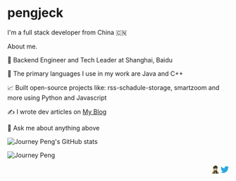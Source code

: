 # pengjeck

I'm a full stack developer from China 🇨🇳

About me.

💼 Backend Engineer and Tech Leader at Shanghai, Baidu

🎨 The primary languages I use in my work are Java and C++

📈 Built open-source projects like: rss-schadule-storage, smartzoom and more using Python and Javascript

✍️ I wrote dev articles on [My Blog](http://journeypeng.best)

💬 Ask me about anything above

![Journey Peng's GitHub stats](https://github-readme-stats.vercel.app/api?username=pengjeck&show_icons=true&theme=dracula)

![Journey Peng](https://github-readme-stats.vercel.app/api/top-langs/?username=pengjeck&layout=compact)

<a href="https://twitter.com/pjwhusir">
  <img align="right" alt="JourneyPeng | Twitter" width="21px" src="https://raw.githubusercontent.com/pengjeck/pengjeck/main/assets/twitter.svg" />
</a>
<a href="http://journeypeng.best">
  <img align="right" alt="JourneyPeng | Blog" width="21px" src="https://raw.githubusercontent.com/pengjeck/pengjeck/main/assets/128-avatar.webp" />
</a>
